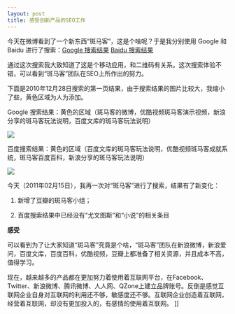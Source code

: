 ```yaml
---
layout: post
title: 感受创新产品的SEO工作
---
```

今天在微博看到了一个新东西“斑马客”，这是个啥呢？于是我分别使用 Google 和 Baidu 进行了搜索：[Google 搜索结果](http://www.google.com.hk/search?sourceid=chrome&amp;ie=UTF-8&amp;q=%E6%96%91%E9%A9%AC%E5%AE%A2)&nbsp;[Baidu 搜索结果](http://www.baidu.com/s?bs=%B0%DF%C2%ED%BF%CD&amp;f=8&amp;wd=%B0%DF%C2%ED%BF%CD)

通过这次搜索我大致知道了这是个移动应用，和二维码有关系。这次搜索体验不错，可以看到“斑马客”团队在SEO上所作出的努力。

下面是2010年12月28日搜索的第一页结果，由于搜索结果的图片比较大，我缩小了些，黄色区域为人为添加。

Google 搜索结果：黄色的区域（斑马客的微博，优酷视频斑马客演示视频，新浪分享的斑马客玩法说明，百度文库的斑马客玩法说明）

![](http://pic002.cnblogs.com/images/2011/18938/2011021523380327.jpg)

百度搜索结果：黄色的区域（百度文库的斑马客玩法说明，优酷视频斑马客成就系统，斑马客百度百科，新浪分享的斑马客玩法说明）

![](http://pic002.cnblogs.com/images/2011/18938/2011021523392551.jpg)

今天（2011年02月15日），我再一次对“斑马客”进行了搜索，结果有了新变化：

1. 新增了豆瓣的斑马客小组；

2. 百度搜索结果中已经没有“尤文图斯”和“小说”的相关条目

**感受**

可以看到为了让大家知道“斑马客”究竟是个啥，“斑马客”团队在新浪微博，新浪爱问，百度文库，百度百科，优酷视频，豆瓣上都准备了相关资源，并且成本不高，值得学习。

现在，越来越多的产品都在更加努力着使用着互联网平台，在Facebook、Twitter、新浪微博、腾讯微博、人人网、QZone上建立品牌账号。反倒是感觉互联网企业自身对互联网的利用还不够，敏感度还不够。互联网企业创造着互联网，经营着互联网，却没有更加投入的，有感情的使用着互联网。
]]